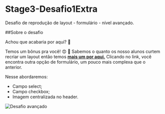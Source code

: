 # Stage3-Desafio1Extra
Desafio de reprodução de layout - formulário - nível avançado.

##Sobre o desafio

Achou que acabaria por aqui? 👀

Temos um bônus pra você! 😍 💜
Sabemos o quanto os nosso alunos curtem recriar um layout então temos **[mais um por aqui.](https://www.figma.com/file/fnZyJHs7eqNFAA7tUrKcsD/Stage-03---Formul%C3%A1rio-avan%C3%A7ado/duplicate)**
Clicando no link, você encontra outra opção de formulário, um pouco mais complexa que o anterior.

Nesse abordaremos:

- Campo select;
- Campo checkbox;
- Imagem centralizada no header.


![Desafio avançado](https://user-images.githubusercontent.com/124213040/218339409-e4c16151-4e43-4075-828b-2ada9efbd3cd.png)
